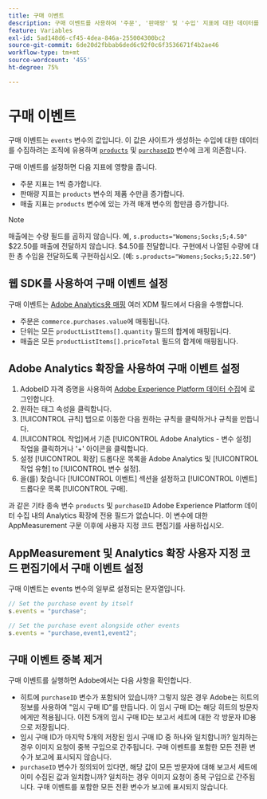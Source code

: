 ```yaml
---
title: 구매 이벤트
description: 구매 이벤트를 사용하여 '주문', '판매량' 및 '수입' 지표에 대한 데이터를 수집합니다.
feature: Variables
exl-id: 5ad148d6-cf45-4dea-846a-255004300bc2
source-git-commit: 6de20d2fbbab6ded6c92f0c6f3536671f4b2ae46
workflow-type: tm+mt
source-wordcount: '455'
ht-degree: 75%

---
```


# 구매 이벤트

구매 이벤트는 `events` 변수의 값입니다. 이 값은 사이트가 생성하는 수입에 대한 데이터를 수집하려는 조직에 유용하며 [`products`](../products.md) 및 [`purchaseID`](../purchaseid.md) 변수에 크게 의존합니다.

구매 이벤트를 설정하면 다음 지표에 영향을 줍니다.

* 주문 지표는 1씩 증가합니다.
* 판매량 지표는 `products` 변수의 제품 수만큼 증가합니다.
* 매출 지표는 `products` 변수에 있는 가격 매개 변수의 합만큼 증가합니다.

>[!NOTE]
>
>매출에는 수량 필드를 곱하지 않습니다. 예, `s.products="Womens;Socks;5;4.50"` $22.50를 매출에 전달하지 않습니다. $4.50를 전달합니다. 구현에서 나열된 수량에 대한 총 수입을 전달하도록 구현하십시오. (예: `s.products="Womens;Socks;5;22.50"`)

## 웹 SDK를 사용하여 구매 이벤트 설정

구매 이벤트는 [Adobe Analytics용 매핑](https://experienceleague.adobe.com/docs/analytics/implementation/aep-edge/variable-mapping.html) 여러 XDM 필드에서 다음을 수행합니다.

* 주문은 `commerce.purchases.value`에 매핑됩니다.
* 단위는 모든 `productListItems[].quantity` 필드의 합계에 매핑됩니다.
* 매출은 모든 `productListItems[].priceTotal` 필드의 합계에 매핑됩니다.

## Adobe Analytics 확장을 사용하여 구매 이벤트 설정

1. AdobeID 자격 증명을 사용하여 [Adobe Experience Platform 데이터 수집](https://experience.adobe.com/data-collection)에 로그인합니다.
2. 원하는 태그 속성을 클릭합니다.
3. [!UICONTROL 규칙] 탭으로 이동한 다음 원하는 규칙을 클릭하거나 규칙을 만듭니다.
4. [!UICONTROL 작업]에서 기존 [!UICONTROL Adobe Analytics - 변수 설정] 작업을 클릭하거나 &#39;+&#39; 아이콘을 클릭합니다.
5. 설정 [!UICONTROL 확장] 드롭다운 목록을 Adobe Analytics 및 [!UICONTROL 작업 유형] to [!UICONTROL 변수 설정].
6. 을(를) 찾습니다 [!UICONTROL 이벤트] 섹션을 설정하고 [!UICONTROL 이벤트] 드롭다운 목록 [!UICONTROL 구매].

과 같은 기타 종속 변수 `products` 및 `purchaseID` Adobe Experience Platform 데이터 수집 내의 Analytics 확장에 전용 필드가 없습니다. 이 변수에 대한 AppMeasurement 구문 이후에 사용자 지정 코드 편집기를 사용하십시오.

## AppMeasurement 및 Analytics 확장 사용자 지정 코드 편집기에서 구매 이벤트 설정

구매 이벤트는 events 변수의 일부로 설정되는 문자열입니다.

```js
// Set the purchase event by itself
s.events = "purchase";

// Set the purchase event alongside other events
s.events = "purchase,event1,event2";
```

## 구매 이벤트 중복 제거

구매 이벤트를 실행하면 Adobe에서는 다음 사항을 확인합니다.

* 히트에 `purchaseID` 변수가 포함되어 있습니까? 그렇지 않은 경우 Adobe는 히트의 정보를 사용하여 &quot;임시 구매 ID&quot;를 만듭니다. 이 임시 구매 ID는 해당 히트의 방문자에게만 적용됩니다. 이전 5개의 임시 구매 ID는 보고서 세트에 대한 각 방문자 ID용으로 저장됩니다.
* 임시 구매 ID가 마지막 5개의 저장된 임시 구매 ID 중 하나와 일치합니까? 일치하는 경우 이미지 요청이 중복 구입으로 간주됩니다. 구매 이벤트를 포함한 모든 전환 변수가 보고에 표시되지 않습니다.
* `purchaseID` 변수가 정의되어 있다면, 해당 값이 모든 방문자에 대해 보고서 세트에 이미 수집된 값과 일치합니까? 일치하는 경우 이미지 요청이 중복 구입으로 간주됩니다. 구매 이벤트를 포함한 모든 전환 변수가 보고에 표시되지 않습니다.
